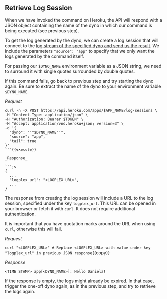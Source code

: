 ## Retrieve Log Session

When we have invoked the command on Heroku, the API will respond with a JSON object containing the name of the dyno 
in which our command is being executed (see previous step).

To get the log generated by the dyno, we can create a log session that will connect to the [log stream of the 
specified dyno and send us the result](https://devcenter.heroku.com/articles/platform-api-reference#log-session-create). 
We include the parameters `"source": "app"` to specify that we only want the logs generated by the command itself.

For passing our `$DYNO_NAME` environment variable as a JSON string, we need to surround it with single quotes surrounded by double quotes.

If this command fails, go back to previous step and try starting the dyno again. Be sure to extract the name of the dyno to your environment variable `$DYNO_NAME`.

_Request_

```shell
curl -n -X POST https://api.heroku.com/apps/$APP_NAME/log-sessions \
-H "Content-Type: application/json" \
-H "Authorization: Bearer $TOKEN" \
-H "Accept: application/vnd.heroku+json; version=3" \
-d '{
  "dyno": "'"$DYNO_NAME"'",
  "source": "app",
  "tail": true
}'
```{{execute}}

_Response_

```js
{
  ...
  "logplex_url": "<LOGPLEX_URL>",
  ...
}
```

The response from creating the log session will include a URL to the log session, specified under the key `logplex_url`. 
This URL can be opened in your browser or fetch it with `curl`. It does not require additional authentication.

It is important that you have quotation marks around the URL when using `curl`, otherwise this will fail.

_Request_

`curl "<LOGPLEX_URL>" # Replace <LOGPLEX_URL> with value under key "logplex_url" in previous JSON response`{{copy}}

_Response_
```shell
<TIME STAMP> app[<DYNO_NAME>]: Hello Daniela!
```

If the response is empty, the logs might already be expired. In that case, trigger the one-off dyno again, as in the previous step, and try to retrieve the logs again.
